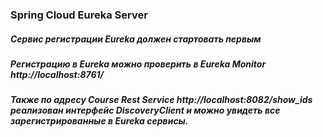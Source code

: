 
### Spring Cloud Eureka Server
    
##### Сервис регистрации Eureka должен стартовать первым

##### Регистрацию в Eureka можно проверить в Eureka Monitor http://localhost:8761/

##### Также по адресу Course Rest Service  http://localhost:8082/show_ids реализован интерфейс DiscoveryClient и можно увидеть все зарегистрированные в Eureka сервисы.





